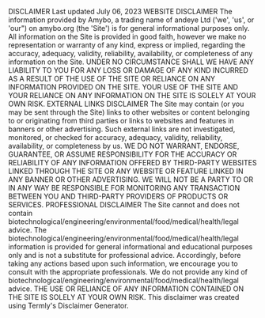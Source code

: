 DISCLAIMER
Last updated July 06, 2023
WEBSITE DISCLAIMER
The information provided by Amybo, a trading name of andeye Ltd ('we', 'us', or 'our") on amybo.org (the 'Site') is for general informational purposes only. All information on the Site is provided in good faith, however we make no representation or warranty of any kind, express or implied, regarding the accuracy, adequacy, validity, reliability, availability, or completeness of any information on the Site. UNDER NO CIRCUMSTANCE SHALL WE HAVE ANY LIABILITY TO YOU FOR ANY LOSS OR DAMAGE OF ANY KIND INCURRED AS A RESULT OF THE USE OF THE SITE OR RELIANCE ON ANY INFORMATION PROVIDED ON THE SITE. YOUR USE OF THE SITE AND YOUR RELIANCE ON ANY INFORMATION ON THE SITE IS SOLELY AT YOUR OWN RISK.
EXTERNAL LINKS DISCLAIMER
The Site may contain (or you may be sent through the Site) links to other websites or content belonging to or originating from third parties or links to websites and features in banners or other advertising. Such external links are not investigated, monitored, or checked for accuracy, adequacy, validity, reliability, availability, or completeness by us. WE DO NOT WARRANT, ENDORSE, GUARANTEE, OR ASSUME RESPONSIBILITY FOR THE ACCURACY OR RELIABILITY OF ANY INFORMATION OFFERED BY THIRD-PARTY WEBSITES LINKED THROUGH THE SITE OR ANY WEBSITE OR FEATURE LINKED IN ANY BANNER OR OTHER ADVERTISING. WE WILL NOT BE A PARTY TO OR IN ANY WAY BE RESPONSIBLE FOR MONITORING ANY TRANSACTION BETWEEN YOU AND THIRD-PARTY PROVIDERS OF PRODUCTS OR SERVICES.
PROFESSIONAL DISCLAIMER
The Site cannot and does not contain biotechnological/engineering/environmental/food/medical/health/legal advice. The biotechnological/engineering/environmental/food/medical/health/legal information is provided for general informational and educational purposes only and is not a substitute for professional advice.
Accordingly, before taking any actions based upon such information, we encourage you to consult with the appropriate professionals. We do not provide any kind of
biotechnological/engineering/environmental/food/medical/health/legal advice. THE USE OR RELIANCE OF ANY INFORMATION CONTAINED ON THE SITE IS SOLELY AT YOUR OWN RISK.
This disclaimer was created using Termly's Disclaimer Generator.